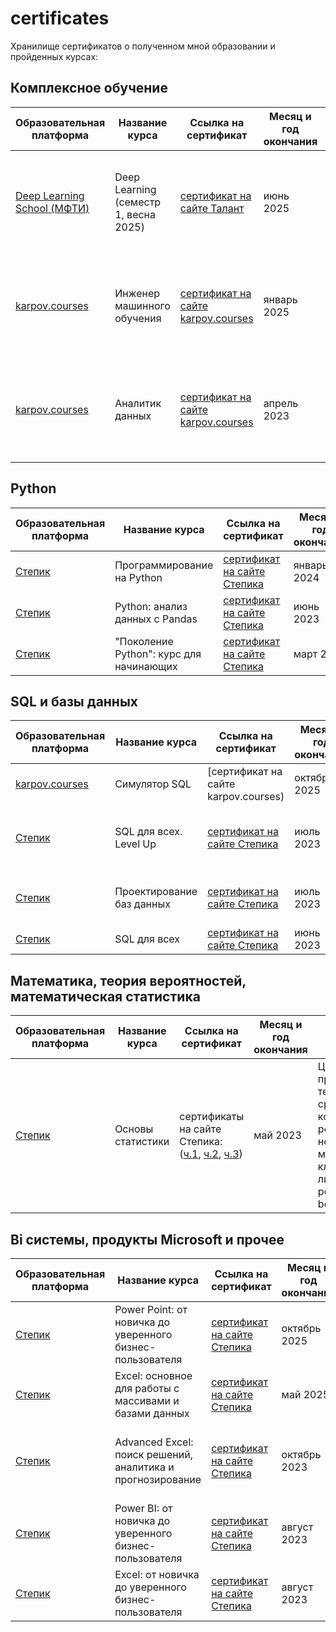 # certificates
Хранилище сертификатов о полученном мной образовании и пройденных курсах:<br>

## Комплексное обучение
| Образовательная платформа | Название курса | Ссылка на сертификат | Месяц и год окончания | Полученные навыки |
| -------- | -------- | -------- |  -------- |  -------- |
| [Deep Learning School (МФТИ)](https://dls.samcs.ru/) | Deep Learning (семестр 1, весна 2025) | [сертификат на сайте Талант](https://talent.kruzhok.org/user/696585) |  июнь 2025 | Алгоритмы машинного обучения, полносвязные и сверточные нейронные сети для CV, CNN, cемантическая сегментация, GANs, проект по детекции изображений |
| [karpov.courses](https://karpov.courses/ml-start?_gl=1*oir03h*_ga*MTQ2OTI3MjY3LjE3MTgwMDg4NjY.*_ga_DZP7KEXCQQ*czE3NDg2MTE3OTckbzQwNCRnMSR0MTc0ODYxMjExMyRqOCRsMCRoMA..) | Инженер машинного обучения | [сертификат на сайте karpov.courses](https://lab.karpov.courses/certificate/dd846c62-35b9-4a4b-9dea-4521d703b6a0/) |  январь 2025 | Python (функции, классы, ООП), ML (линейная и многоклассовая классификации, решающие деревья, случайный лес, градиентный бустинг)  |
| [karpov.courses](https://karpov.courses/analytics) | Аналитик данных | [сертификат на сайте karpov.courses](https://lab.karpov.courses/certificate/52ebbe4a-9852-497d-953d-14dcb98f9d66/) |  апрель 2023 | Python (pandas, numpy, matplotlib, seaborn), Tableau/Redash, Git, SQL (ClickHouse/PostgreSQL), A/B тестирование, теория вероятностей, математическая статистика |

## Python
| Образовательная платформа | Название курса | Ссылка на сертификат | Месяц и год окончания | Полученные навыки |
| -------- | -------- | -------- |  -------- |  -------- |
| [Степик](https://stepik.org/course/67/info) | Программирование на Python  | [сертификат на сайте Степика](https://stepik.org/cert/2327369)  |  январь 2024 | введение в Python |
| [Степик](https://stepik.org/course/118593/info) | Python: анализ данных с Pandas  | [сертификат на сайте Степика](https://stepik.org/cert/2093533)  |  июнь 2023 | Python, Pandas |
| [Степик](https://stepik.org/course/58852/info) | "Поколение Python": курс для начинающих | [сертификат на сайте Степика](https://stepik.org/cert/1978688) |  март 2023 |  введение в Python |

## SQL и базы данных
| Образовательная платформа | Название курса | Ссылка на сертификат | Месяц и год окончания | Полученные навыки |
| -------- | -------- | -------- |  -------- |  -------- |
| [karpov.courses](https://karpov.courses/simulator-sql) | Симулятор SQL  | [сертификат на сайте karpov.courses)  |  октябрь 2025 | Интерактивный SQL-тренажер |
| [Степик](https://stepik.org/course/122667/info) | SQL для всех. Level Up  | [сертификат на сайте Степика](https://stepik.org/cert/2118706)  |  июль 2023 | Создание таблиц, проектирование БД, оконные функции |
| [Степик](https://stepik.org/course/51675/info) | Проектирование баз данных  | [сертификат на сайте Степика](https://stepik.org/cert/2119082)  |  июль 2023 | Проектирование БД, нормализация, проектирование |
| [Степик](https://stepik.org/course/102883/info) | SQL для всех  | [сертификат на сайте Степика](https://stepik.org/cert/2109844)  |  июнь 2023 | MS SQL: JOINs, UNION, CASE |

## Математика, теория вероятностей, математическая статистика
| Образовательная платформа | Название курса | Ссылка на сертификат | Месяц и год окончания | Полученные навыки |
| -------- | -------- | -------- |  -------- |  -------- |
| [Степик](https://stepik.org/course/76/info) | Основы статистики  | сертификаты на сайте Степика: ([ч.1](https://stepik.org/cert/2048070), [ч.2](https://stepik.org/cert/2059955), [ч.3](https://stepik.org/cert/2077631))  |  май 2023 | Центральная предельная теорема, cравнение средних, корреляция и регрессия, непараметрические методы, кластерный анализ, линейная регрессия, bootstrap |

## Bi системы, продукты Microsoft и прочее
| Образовательная платформа | Название курса | Ссылка на сертификат | Месяц и год окончания | Полученные навыки |
| -------- | -------- | -------- |  -------- |  -------- |
| [Степик](https://stepik.org/course/159477/info) | Power Point: от новичка до уверенного бизнес-пользователя  | [сертификат на сайте Степика](https://stepik.org/cert/2990026)  |  октябрь 2025 | Основы создания качественных бизнес-презентаций |
| [Степик](https://stepik.org/course/173117/info) | Excel: основное для работы с массивами и базами данных  | [сертификат на сайте Степика](https://stepik.org/cert/2858222)  |  май 2025 | Подключение к БД, PowerPivot |
| [Степик](https://stepik.org/course/146872/info) | Advanced Excel: поиск решений, аналитика и прогнозирование | [сертификат на сайте Степика](https://stepik.org/cert/2192045)  | октябрь 2023 | Подбор параметров, поиск решений, прогнозирование, поиск связей в данных |
| [Степик](https://stepik.org/course/138385/info) | Power BI: от новичка до уверенного бизнес-пользователя  | [сертификат на сайте Степика](https://stepik.org/cert/2137117)  |  август 2023 | PowerBi: PowerQuery, DAX, меры, визуализация |
| [Степик](https://stepik.org/course/119119/info) | Excel: от новичка до уверенного бизнес-пользователя  | [сертификат на сайте Степика](https://stepik.org/cert/2161568)  |  август 2023 | Формулы, сводные таблицы, диаграммы |
